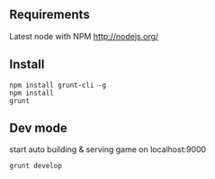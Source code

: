 ## Requirements

Latest node with NPM http://nodejs.org/

## Install

```
npm install grunt-cli -g
npm install
grunt
```

## Dev mode
start auto building & serving game on localhost:9000
```
grunt develop
```